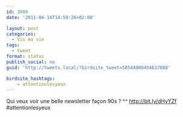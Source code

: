 ```yaml
---
id: 3880
date: '2011-04-14T14:59:26+02:00'

layout: post
categories:
  - Vis ma vie
tags:
  - tweet
format: status
publish_social: no
guid: 'http://tweets.local/?birdsite_tweet=58544900454617088'

birdsite_hashtags:
    - attentionlesyeux
---
```


Qui veux voir une belle newsletter façon 90s ? ^^ http://bit.ly/dHyYZf #attentionlesyeux